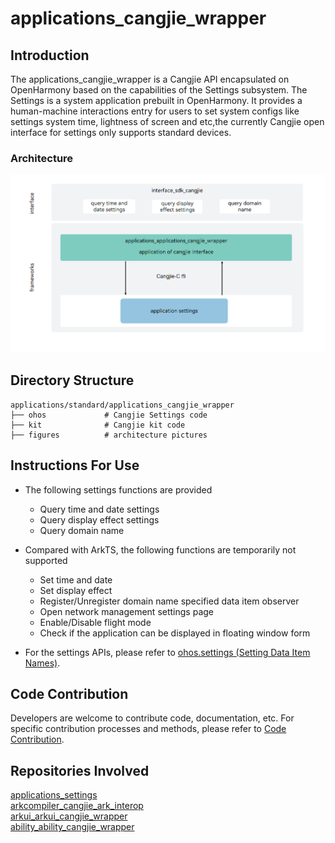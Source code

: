 # applications_cangjie_wrapper

## Introduction

The applications_cangjie_wrapper is a Cangjie API encapsulated on OpenHarmony based on the capabilities of the Settings subsystem. The Settings is a system application prebuilt in OpenHarmony. It provides a human-machine interactions entry for users to set system configs like settings system time, lightness of screen and etc,the currently Cangjie open interface for settings only supports standard devices.

### Architecture

![](figures/application_cangjie_wrapper_architecture_en.png)

## Directory Structure

```
applications/standard/applications_cangjie_wrapper
├── ohos             # Cangjie Settings code
├── kit              # Cangjie kit code
├── figures          # architecture pictures
```

## Instructions For Use

- The following settings functions are provided
  
  - Query time and date settings
  - Query display effect settings
  - Query domain name

- Compared with ArkTS, the following functions are temporarily not supported
  
  - Set time and date
  - Set display effect
  - Register/Unregister domain name specified data item observer
  - Open network management settings page
  - Enable/Disable flight mode
  - Check if the application can be displayed in floating window form

- For the settings APIs, please refer to [ohos.settings (Setting Data Item Names)](https://gitcode.com/openharmony-sig/arkcompiler_cangjie_ark_interop/blob/master/doc/API_Reference/source_en/apis/BasicServicesKit/cj-apis-settings.md).

## Code Contribution

Developers are welcome to contribute code, documentation, etc. For specific contribution processes and methods, please refer to [Code Contribution](https://gitcode.com/openharmony/docs/blob/master/en/contribute/code-contribution.md).

## Repositories Involved

[applications_settings](https://gitee.com/openharmony/applications_settings/blob/master/README.md)  
[arkcompiler_cangjie_ark_interop](https://gitcode.com/openharmony-sig/arkcompiler_cangjie_ark_interop/tree/master/README.md)  
[arkui_arkui_cangjie_wrapper](https://gitcode.com/openharmony-sig/arkui_arkui_cangjie_wrapper/tree/master/README.md)  
[ability_ability_cangjie_wrapper](https://gitcode.com/openharmony-sig/ability_ability_cangjie_wrapper/tree/master/README.md)
